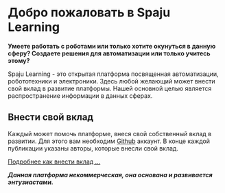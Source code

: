 # Добро пожаловать в Spaju Learning

**Умеете работать с роботами или только хотите окунуться в данную сферу? Создаете решения для автоматизации или только учитесь этому?** 

Spaju Learning - это открытая платформа посвященная автоматизации, робототехники и электроники. Здесь любой желающий может внести свой вклад в развитие платформы. Нашей основной целью является распространение информации в данных сферах.

## Внести свой вклад

Каждый может помочь платформе, внеся свой собственный вклад в развитии. Для этого вам необходим [Github](https://github.com) аккаунт. В конце каждой публикации указаны авторы, которые внесли свой вклад.

[Подробнее как внести вклад ...](/learning/editing)


***Данная платформа некоммерческая, она основана и развивается энтузиастами.***
